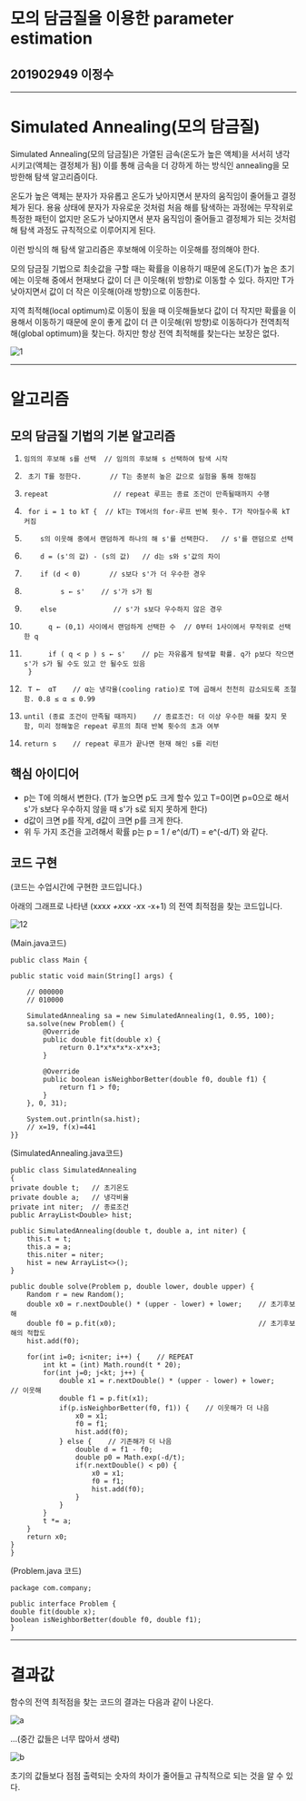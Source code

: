 # 모의 담금질을 이용한 parameter estimation

## 201902949 이정수

-----------------------------------------------------

# Simulated Annealing(모의 담금질)

 Simulated Annealing(모의 담금질)은 가열된 금속(온도가 높은 액체)을 서서히 냉각 시키고(액체는 결정체가 됨) 이를 통해 금속을 더 강하게 하는 방식인 annealing을 모방한해 탐색 알고리즘이다.
 
 온도가 높은 액체는 분자가 자유롭고 온도가 낮아지면서 분자의 움직임이 줄어들고 결정체가 된다. 용융 상태에 분자가 자유로운 것처럼 처음 해를 탐색하는 과정에는 무작위로 특정한 패턴이 없지만 온도가 낮아지면서 분자 움직임이 줄어들고 결정체가 되는 것처럼 해 탐색 과정도 규칙적으로 이루어지게 된다.
 
 이런 방식의 해 탐색 알고리즘은 후보해에 이웃하는 이웃해를 정의해야 한다. 
 
 모의 담금질 기법으로 최솟값을 구할 때는 확률을 이용하기 때문에 온도(T)가 높은 초기에는 이웃해 중에서 현재보다 값이 더 큰 이웃해(위 방향)로 이동할 수 있다. 하지만 T가 낮아지면서 값이 더 작은 이웃해(아래 방향)으로 이동한다.
 
 지역 최적해(local optimum)로 이동이 됬을 때 이웃해들보다 값이 더 작지만 확률을 이용해서 이동하기 때문에 운이 좋게 값이 더 큰 이웃해(위 방향)로 이동하다가 전역최적해(global optimum)을 찾는다. 하지만 항상 전역 최적해를 찾는다는 보장은 없다.
 
 ![1](https://user-images.githubusercontent.com/81748368/121143018-8ac8a200-c877-11eb-8661-5e6c901f68ba.PNG)

------------------------------------------------------

# 알고리즘

 ## 모의 담금질 기법의 기본 알고리즘

1.     임의의 후보해 s를 선택  // 임의의 후보해 s 선택하여 탐색 시작
2.      초기 T를 정한다.       // T는 충분히 높은 값으로 실험을 통해 정해짐
3.     repeat                // repeat 루프는 종료 조건이 만족될때까지 수행
4.      for i = 1 to kT {  // kT는 T에서의 for-루프 반복 횟수. T가 작아질수록 kT 커짐
5.         s의 이웃해 중에서 랜덤하게 하나의 해 s'를 선택한다.   // s'를 랜덤으로 선택
6.         d = (s'의 값) - (s의 값)   // d는 s와 s'값의 차이
7.         if (d < 0)       // s보다 s'가 더 우수한 경우
8.              s ← s'    // s'가 s가 됨
9.         else              // s'가 s보다 우수하지 않은 경우
10.           q ← (0,1) 사이에서 랜덤하게 선택한 수  // 0부터 1사이에서 무작위로 선택한 q
11.           if ( q < p ) s ← s'    // p는 자유롭게 탐색할 확률. q가 p보다 작으면 s'가 s가 될 수도 있고 안 될수도 있음
         }
12.      T ←  αT    // α는 냉각율(cooling ratio)로 T에 곱해서 천천히 감소되도록 조절함. 0.8 ≤ α ≤ 0.99 

13.     until (종료 조건이 만족될 때까지)    // 종료조건: 더 이상 우수한 해를 찾지 못함, 미리 정해놓은 repeat 루프의 최대 반복 횟수의 초과 여부
14.     return s    // repeat 루프가 끝나면 현재 해인 s를 리턴



 ## 핵심 아이디어
 
 * p는 T에 의해서 변한다. (T가 높으면 p도 크게 할수 있고 T=0이면 p=0으로 해서 s'가 s보다 우수하지 않을 때 s'가 s로 되지 못하게 한다)
 * d값이 크면 p를 작게, d값이 크면 p를 크게 한다. 
 * 위 두 가지 조건을 고려해서 확률 p는 p = 1 / e^(d/T) = e^(-d/T) 와 같다.  



 ## 코드 구현
(코드는 수업시간에 구현한 코드입니다.)

아래의 그래프로 나타낸 (x*x*x*x +x*x*x -x*x -x+1) 의 전역 최적점을 찾는 코드입니다.

![12](https://user-images.githubusercontent.com/81748368/121231673-a2ca1100-c8cb-11eb-91a4-46c0e8c9258d.PNG)



(Main.java코드)

	public class Main {

    public static void main(String[] args) {

        // 000000
        // 010000

	    SimulatedAnnealing sa = new SimulatedAnnealing(1, 0.95, 100);
	    sa.solve(new Problem() {
            @Override
            public double fit(double x) {
                return 0.1*x*x*x*x-x*x+3;
            }

            @Override
            public boolean isNeighborBetter(double f0, double f1) {
                return f1 > f0;
            }
        }, 0, 31);

        System.out.println(sa.hist);
        // x=19, f(x)=441
    }}



(SimulatedAnnealing.java코드)

	public class SimulatedAnnealing 
	{
    private double t;   // 초기온도
    private double a;   // 냉각비율
    private int niter;  // 종료조건
    public ArrayList<Double> hist;

    public SimulatedAnnealing(double t, double a, int niter) {
        this.t = t;
        this.a = a;
        this.niter = niter;
        hist = new ArrayList<>();
    }

    public double solve(Problem p, double lower, double upper) {
        Random r = new Random();
        double x0 = r.nextDouble() * (upper - lower) + lower;    // 초기후보해
        double f0 = p.fit(x0);                                   // 초기후보해의 적합도
        hist.add(f0);

        for(int i=0; i<niter; i++) {    // REPEAT
            int kt = (int) Math.round(t * 20);
            for(int j=0; j<kt; j++) {
                double x1 = r.nextDouble() * (upper - lower) + lower;    // 이웃해
                double f1 = p.fit(x1);
                if(p.isNeighborBetter(f0, f1)) {    // 이웃해가 더 나음
                    x0 = x1;
                    f0 = f1;
                    hist.add(f0);
                } else {    // 기존해가 더 나음
                    double d = f1 - f0;
                    double p0 = Math.exp(-d/t);
                    if(r.nextDouble() < p0) {
                        x0 = x1;
                        f0 = f1;
                        hist.add(f0);
                    }
                }
            }
            t *= a;
        }
        return x0;
    }
	}


(Problem.java 코드)

	package com.company;

	public interface Problem {
    double fit(double x);
    boolean isNeighborBetter(double f0, double f1);
	}


----------------------------------------------

# 결과값

함수의 전역 최적점을 찾는 코드의 결과는 다음과 같이 나온다.

![a](https://user-images.githubusercontent.com/81748368/121236310-c5125d80-c8d0-11eb-8d99-29895dc9afc1.PNG)

...(중간 값들은 너무 많아서 생략)

![b](https://user-images.githubusercontent.com/81748368/121236313-c6438a80-c8d0-11eb-8b68-104e3fef8176.PNG)


초기의 값들보다 점점 출력되는 숫자의 차이가 줄어들고 규칙적으로 되는 것을 알 수 있다.
